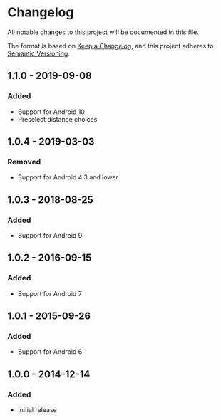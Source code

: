 # Changelog
All notable changes to this project will be documented in this file.

The format is based on [Keep a Changelog](https://keepachangelog.com/en/1.0.0/),
and this project adheres to [Semantic Versioning](https://semver.org/spec/v2.0.0.html).

## 1.1.0 - 2019-09-08
### Added
- Support for Android 10
- Preselect distance choices

## 1.0.4 - 2019-03-03
### Removed
- Support for Android 4.3 and lower

## 1.0.3 - 2018-08-25
### Added
- Support for Android 9

## 1.0.2 - 2016-09-15
### Added
- Support for Android 7

## 1.0.1 - 2015-09-26
### Added
- Support for Android 6

## 1.0.0 - 2014-12-14
### Added
- Initial release
